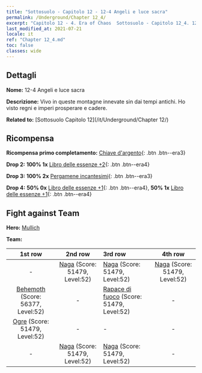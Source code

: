 ```yaml
---
title: "Sottosuolo - Capitolo 12 - 12-4 Angeli e luce sacra"
permalink: /Underground/Chapter 12_4/
excerpt: "Capitolo 12 - 4. Era of Chaos  Sottosuolo - Capitolo 12_4. 12-4 Angeli e luce sacra"
last_modified_at: 2021-07-21
locale: it
ref: "Chapter 12_4.md"
toc: false
classes: wide
---
```


## Dettagli

 **Nome:** 12-4 Angeli e luce sacra

 **Descrizione:** Vivo in queste montagne innevate sin dai tempi antichi. Ho visto regni e imperi prosperare e cadere.

 **Related to:** [Sottosuolo Capitolo 12](/it/Underground/Chapter 12/)

## Ricompensa

 **Ricompensa primo completamento:** [Chiave d'argento](/ItemsIT/con_693/){: .btn .btn--era3}

 **Drop 2:** **100% 1x** [Libro delle essenze +2](/ItemsIT/mat_53/){: .btn .btn--era4}

 **Drop 3:** **100% 2x** [Pergamene incantesimi](/ItemsIT/con_694/){: .btn .btn--era3}

 **Drop 4:** **50% 0x** [Libro delle essenze +1](/ItemsIT/mat_46/){: .btn .btn--era4}, **50% 1x** [Libro delle essenze +1](/ItemsIT/mat_46/){: .btn .btn--era4}


## Fight against Team
 **Hero:** [Mullich](/it/heroes/Mullich/)

 **Team:**


  | 1st row | 2nd row | 3rd row | 4th row |
  |:----:|:----:|:----|:----:|
  | - | [Naga](/it/units/Naga/) (Score: 51479, Level:52)  | [Naga](/it/units/Naga/) (Score: 51479, Level:52)  | [Naga](/it/units/Naga/) (Score: 51479, Level:52)  |
  | [Behemoth](/it/units/Behemoth/) (Score: 56377, Level:52)  | - | [Rapace di fuoco](/it/units/Firebird/) (Score: 51479, Level:52)  | - |
  | [Ogre](/it/units/Ogre/) (Score: 51479, Level:52)  | - | - | - |
  | - | [Naga](/it/units/Naga/) (Score: 51479, Level:52)  | [Naga](/it/units/Naga/) (Score: 51479, Level:52)  | - |



